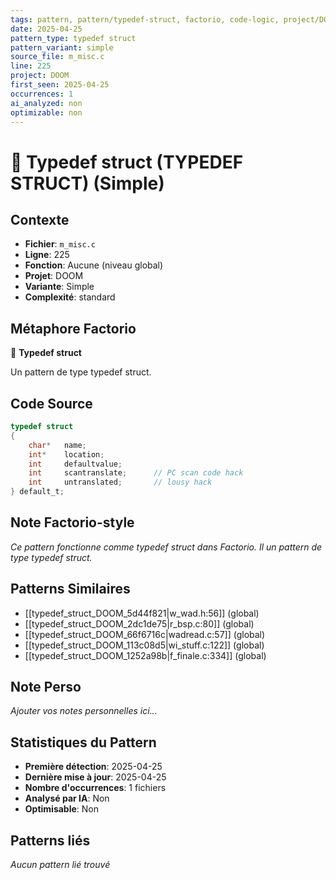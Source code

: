 ```yaml
---
tags: pattern, pattern/typedef-struct, factorio, code-logic, project/DOOM, pattern/variant/simple
date: 2025-04-25
pattern_type: typedef struct
pattern_variant: simple
source_file: m_misc.c
line: 225
project: DOOM
first_seen: 2025-04-25
occurrences: 1
ai_analyzed: non
optimizable: non
---
```


# 🔧 Typedef struct (TYPEDEF STRUCT) (Simple)

## Contexte
- **Fichier**: `m_misc.c`
- **Ligne**: 225
- **Fonction**: Aucune (niveau global)
- **Projet**: DOOM
- **Variante**: Simple
- **Complexité**: standard

## Métaphore Factorio
🔧 **Typedef struct**

Un pattern de type typedef struct.

## Code Source
```c
typedef struct
{
    char*	name;
    int*	location;
    int		defaultvalue;
    int		scantranslate;		// PC scan code hack
    int		untranslated;		// lousy hack
} default_t;
```

## Note Factorio-style
*Ce pattern fonctionne comme typedef struct dans Factorio. Il un pattern de type typedef struct.*

## Patterns Similaires
- [[typedef_struct_DOOM_5d44f821|w_wad.h:56]] (global)
- [[typedef_struct_DOOM_2dc1de75|r_bsp.c:80]] (global)
- [[typedef_struct_DOOM_66f6716c|wadread.c:57]] (global)
- [[typedef_struct_DOOM_113c08d5|wi_stuff.c:122]] (global)
- [[typedef_struct_DOOM_1252a98b|f_finale.c:334]] (global)

## Note Perso
*Ajouter vos notes personnelles ici...*

## Statistiques du Pattern
- **Première détection**: 2025-04-25
- **Dernière mise à jour**: 2025-04-25
- **Nombre d'occurrences**: 1 fichiers
- **Analysé par IA**: Non
- **Optimisable**: Non

## Patterns liés
*Aucun pattern lié trouvé*
